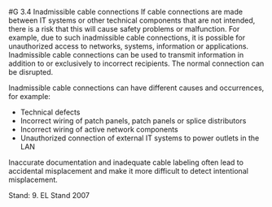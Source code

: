 #G 3.4 Inadmissible cable connections
If cable connections are made between IT systems or other technical components that are not intended, there is a risk that this will cause safety problems or malfunction. For example, due to such inadmissible cable connections, it is possible for unauthorized access to networks, systems, information or applications. Inadmissible cable connections can be used to transmit information in addition to or exclusively to incorrect recipients. The normal connection can be disrupted.

Inadmissible cable connections can have different causes and occurrences, for example:

* Technical defects
* Incorrect wiring of patch panels, patch panels or splice distributors
* Incorrect wiring of active network components
* Unauthorized connection of external IT systems to power outlets in the LAN


Inaccurate documentation and inadequate cable labeling often lead to accidental misplacement and make it more difficult to detect intentional misplacement.

Stand: 9. EL Stand 2007



